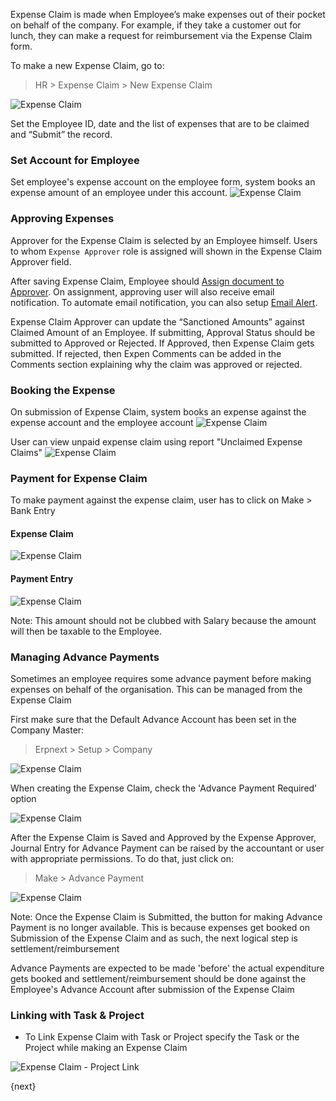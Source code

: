 Expense Claim is made when Employee’s make expenses out of their pocket on behalf of the company. For example, if they take a customer out for lunch, they can make a request for reimbursement via the Expense Claim form.

To make a new Expense Claim, go to:

> HR > Expense Claim > New Expense Claim

<img class="screenshot" alt="Expense Claim" src="{{docs_base_url}}/assets/img/human-resources/expense_claim.png">

Set the Employee ID, date and the list of expenses that are to be claimed and
“Submit” the record.

### Set Account for Employee
Set employee's expense account on the employee form, system books an expense amount of an employee under this account.
<img class="screenshot" alt="Expense Claim" src="{{docs_base_url}}/assets/img/human-resources/employee_account.png">

### Approving Expenses

Approver for the Expense Claim is selected by an Employee himself. Users to whom `Expense Approver` role is assigned will shown in the Expense Claim Approver field.

After saving Expense Claim, Employee should [Assign document to Approver]({{docs_base_url}}/user/manual/en/using-eprnext/assignment.html). On assignment, approving user will also receive email notification. To automate email notification, you can also setup [Email Alert]({{docs_base_url}}/user/manual/en/setting-up/email/email-alerts.html).

Expense Claim Approver can update the “Sanctioned Amounts” against Claimed Amount of an Employee. If submitting, Approval Status should be submitted to Approved or Rejected. If Approved, then Expense Claim gets submitted. If rejected, then Expen
Comments can be added in the Comments section explaining why the claim was approved or rejected.

### Booking the Expense

On submission of Expense Claim, system books an expense against the expense account and the employee account
<img class="screenshot" alt="Expense Claim" src="{{docs_base_url}}/assets/img/human-resources/expense_claim_book.png">

User can view unpaid expense claim using report "Unclaimed Expense Claims"
<img class="screenshot" alt="Expense Claim" src="{{docs_base_url}}/assets/img/human-resources/unclaimed_expense_claims.png">

### Payment for Expense Claim

To make payment against the expense claim, user has to click on Make > Bank Entry
#### Expense Claim
<img class="screenshot" alt="Expense Claim" src="{{docs_base_url}}/assets/img/human-resources/payment.png">

#### Payment Entry
<img class="screenshot" alt="Expense Claim" src="{{docs_base_url}}/assets/img/human-resources/payment_entry.png">


Note: This amount should not be clubbed with Salary because the amount will then be taxable to the Employee.

### Managing Advance Payments

Sometimes an employee requires some advance payment before making expenses on behalf of the organisation. This can be managed from the Expense Claim

First make sure that the Default Advance Account has been set in the Company Master:

> Erpnext > Setup > Company

<img class="screenshot" alt="Expense Claim" src="{{docs_base_url}}/assets/img/human-resources/company_advance_account.png">

When creating the Expense Claim, check the 'Advance Payment Required' option

<img class="screenshot" alt="Expense Claim" src="{{docs_base_url}}/assets/img/human-resources/advance_payment_required.png">

After the Expense Claim is Saved and Approved by the Expense Approver, Journal Entry for Advance Payment can be raised by the accountant or user with appropriate permissions. To do that, just click on:

> Make > Advance Payment

<img class="screenshot" alt="Expense Claim" src="{{docs_base_url}}/assets/img/human-resources/make_advance_payment.png">

Note: Once the Expense Claim is Submitted, the button for making Advance Payment is no longer available. This is because expenses get booked on Submission of the Expense Claim and as such, the next logical step is settlement/reimbursement

Advance Payments are expected to be made 'before' the actual expenditure gets booked and settlement/reimbursement should be done against the Employee's Advance Account after submission of the Expense Claim

### Linking with Task & Project

* To Link Expense Claim with Task or Project specify the Task or the Project while making an Expense Claim

<img class="screenshot" alt="Expense Claim - Project Link" src="{{docs_base_url}}/assets/img/project/project_expense_claim_link.png">

{next}

